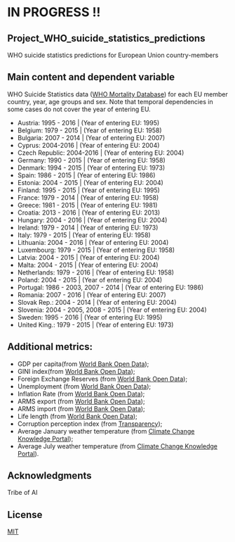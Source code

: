 # IN PROGRESS !!

## Project_WHO_suicide_statistics_predictions
WHO suicide statistics predictions for European Union country-members

## Main content and dependent variable
WHO Suicide Statistics data ([WHO Mortality Database](https://www.who.int/healthinfo/mortality_data/en/)) for each  EU member country, year, age groups and sex.
Note that temporal dependencies in some cases do not cover the year of entering EU.

* Austria: 1995 - 2016      | (Year of entering EU: 1995)
* Belgium: 1979 - 2015      | (Year of entering EU: 1958)
* Bulgaria: 2007 - 2014     | (Year of entering EU: 2007)
* Cyprus: 2004-2016         | (Year of entering EU: 2004)
* Czech Republic: 2004-2016 | (Year of entering EU: 2004)
* Germany: 1990 - 2015      | (Year of entering EU: 1958)
* Denmark: 1994 - 2015      | (Year of entering EU: 1973)
* Spain: 1986 - 2015        | (Year of entering EU: 1986)
* Estonia: 2004 - 2015      | (Year of entering EU: 2004)
* Finland: 1995 - 2015      | (Year of entering EU: 1995)
* France: 1979 - 2014       | (Year of entering EU: 1958)
* Greece: 1981 - 2015       | (Year of entering EU: 1981)
* Croatia: 2013 - 2016      | (Year of entering EU: 2013)
* Hungary: 2004 - 2016      | (Year of entering EU: 2004)
* Ireland: 1979 - 2014      | (Year of entering EU: 1973)
* Italy: 1979 - 2015        | (Year of entering EU: 1958)
* Lithuania: 2004 - 2016    | (Year of entering EU: 2004)
* Luxembourg: 1979 - 2015   | (Year of entering EU: 1958)
* Latvia: 2004 - 2015       | (Year of entering EU: 2004)
* Malta: 2004 - 2015        | (Year of entering EU: 2004)
* Netherlands: 1979 - 2016  | (Year of entering EU: 1958)
* Poland: 2004 - 2015       | (Year of entering EU: 2004)
* Portugal: 1986 - 2003, 2007 - 2014     | (Year of entering EU: 1986)
* Romania: 2007 - 2016      | (Year of entering EU: 2007)
* Slovak Rep.: 2004 - 2014  | (Year of entering EU: 2004)
* Slovenia: 2004 - 2005, 2008 - 2015     | (Year of entering EU: 2004)
* Sweden: 1995 - 2016       | (Year of entering EU: 1995)
* United King.: 1979 - 2015 | (Year of entering EU: 1973)
 
## Additional metrics:
* GDP per capita(from [World Bank Open Data](https://data.worldbank.org/));
* GINI index(from [World Bank Open Data](https://data.worldbank.org/));
* Foreign Exchange Reserves (from [World Bank Open Data](https://data.worldbank.org/));
* Unemployment (from [World Bank Open Data](https://data.worldbank.org/));
* Inflation Rate (from [World Bank Open Data](https://data.worldbank.org/));
* ARMS export (from [World Bank Open Data](https://data.worldbank.org/));
* ARMS import (from [World Bank Open Data](https://data.worldbank.org/));
* Life length (from [World Bank Open Data](https://data.worldbank.org/));
* Corruption perception index (from [Transparency](https://www.transparency.org/en/cpi));
* Average January weather temperature (from [Climate Change Knowledge Portal](https://climateknowledgeportal.worldbank.org/));
* Average July weather temperature (from [Climate Change Knowledge Portal](https://climateknowledgeportal.worldbank.org/)).

## Acknowledgments
Tribe of AI

## License
[MIT](https://choosealicense.com/licenses/mit/)

